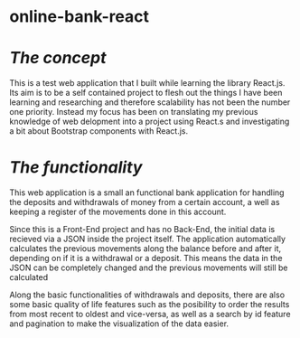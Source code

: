 # online-bank-react

# *The concept*
This is a test web application that I built while learning the library React.js. 
Its aim is to be a self contained project to flesh out the things I have been learning and researching and therefore scalability has not been the number one priority.
Instead my focus has been on translating my previous knowledge of web delopment into a project using React.s and investigating a bit about Bootstrap components with React.js.

# *The functionality*
This web application is a small an functional bank application for handling the deposits and withdrawals of money from a certain account, a well as keeping a register of the movements 
done in this account.

Since this is a Front-End project and has no Back-End, the initial data is recieved via a JSON inside the project itself. The application automatically calculates the previous movements along 
the balance before and after it, depending on if it is a withdrawal or a deposit. This means the data in the JSON can be completely changed and the previous movements will still be calculated

Along the basic functionalities of withdrawals and deposits, there are also some basic quality of life features such as the posibility to order the results from most recent to oldest and vice-versa, 
as well as a search by id feature and pagination to make the visualization of the data easier.

